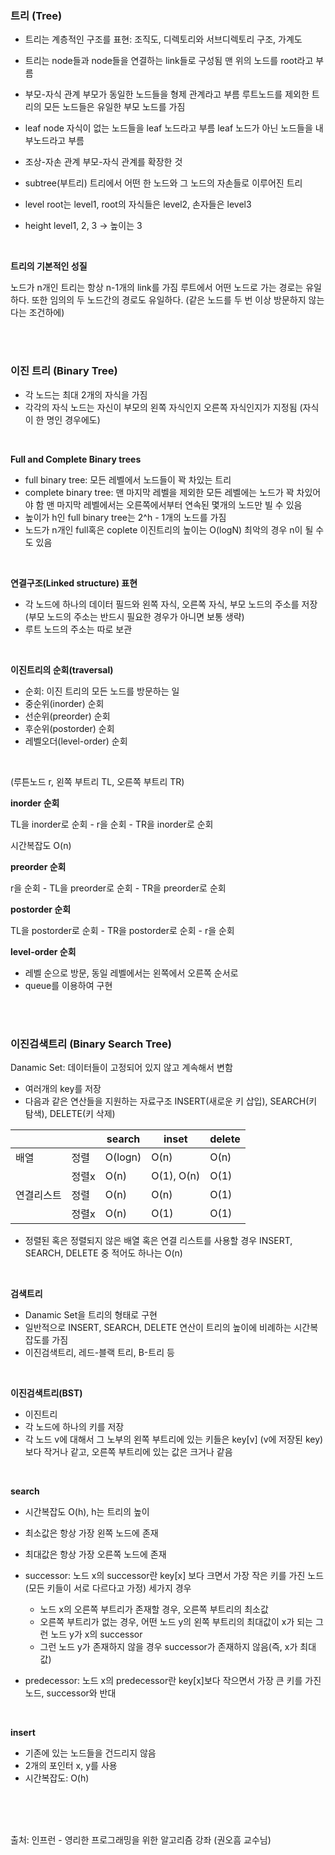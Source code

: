 ### 트리 (Tree)

- 트리는 계층적인 구조를 표현: 조직도, 디렉토리와 서브디렉토리 구조, 가계도

- 트리는 node들과 node들을 연결하는 link들로 구성됨
  맨 위의 노드를 root라고 부름

- 부모-자식 관계
  부모가 동일한 노드들을 형제 관계라고 부름
  루트노드를 제외한 트리의 모든 노드들은 유일한 부모 노드를 가짐

- leaf node
  자식이 없는 노드들을 leaf 노드라고 부름
  leaf 노드가 아닌 노드들을 내부노드라고 부름

- 조상-자손 관계
  부모-자식 관계를 확장한 것

- subtree(부트리)
  트리에서 어떤 한 노드와 그 노드의 자손들로 이루어진 트리

- level
  root는 level1, root의 자식들은 level2, 손자들은 level3

- height
  level1, 2, 3 -> 높이는 3  
<br/>


**트리의 기본적인 성질**

노드가 n개인 트리는 항상 n-1개의 link를 가짐
루트에서 어떤 노드로 가는 경로는 유일하다. 또한 임의의 두 노드간의 경로도 유일하다.
(같은 노드를 두 번 이상 방문하지 않는다는 조건하에)

<br/><br/>



### 이진 트리 (Binary Tree)

- 각 노드는 최대 2개의 자식을 가짐
- 각각의 자식 노드는 자신이 부모의 왼쪽 자식인지 오른쪽 자식인지가 지정됨
  (자식이 한 명인 경우에도)
<br/>


**Full and Complete Binary trees**

- full binary tree: 모든 레벨에서 노드들이 꽉 차있는 트리
- complete binary tree: 맨 마지막 레벨을 제외한 모든 레벨에는 노드가 꽉 차있어야 함
  맨 마지막 레벨에서는 오른쪽에서부터 연속된 몇개의 노드만 빌 수 있음
- 높이가 h인 full binary tree는 2^h - 1개의 노드를 가짐
- 노드가 n개인 full혹은 coplete 이진트리의 높이는 O(logN) 
  최악의 경우 n이 될 수도 있음
<br/>


**연결구조(Linked structure) 표현**

- 각 노드에 하나의 데이터 필드와 왼쪽 자식, 오른쪽 자식, 부모 노드의 주소를 저장
  (부모 노드의 주소는 반드시 필요한 경우가 아니면 보통 생략)
- 루트 노드의 주소는 따로 보관
<br/>


**이진트리의 순회(traversal)**

- 순회: 이진 트리의 모든 노드를 방문하는 일
- 중순위(inorder) 순회
- 선순위(preorder) 순회
- 후순위(postorder) 순회
- 레벨오더(level-order) 순회
<br/>


(루튼노드 r, 왼쪽 부트리 TL, 오른쪽 부트리 TR)

**inorder 순회**

TL을 inorder로 순회 - r을 순회 - TR을 inorder로 순회

시간복잡도 O(n)

**preorder 순회**

r을 순회 - TL을 preorder로 순회 - TR을 preorder로 순회

**postorder 순회**

TL을 postorder로 순회 - TR을 postorder로 순회 - r을 순회

**level-order 순회**

- 레벨 순으로 방문, 동일 레벨에서는 왼쪽에서 오른쪽 순서로
- queue를 이용하여 구현

<br/><br/>



### 이진검색트리 (Binary Search Tree)

Danamic Set: 데이터들이 고정되어 있지 않고 계속해서 변함

- 여러개의 key를 저장
- 다음과 같은 연산들을 지원하는 자료구조
  INSERT(새로운 키 삽입), SEARCH(키 탐색), DELETE(키 삭제)

|            |       | search  | inset      | delete |
| ---------- | ----- | ------- | ---------- | ------ |
| 배열       | 정렬  | O(logn) | O(n)       | O(n)   |
|            | 정렬x | O(n)    | O(1), O(n) | O(1)   |
| 연결리스트 | 정렬  | O(n)    | O(n)       | O(1)   |
|            | 정렬x | O(n)    | O(1)       | O(1)   |

- 정렬된 혹은 정렬되지 않은 배열 혹은 연결 리스트를 사용할 경우 INSERT, SEARCH, DELETE 중 적어도 하나는 O(n)

<br/>

**검색트리**

- Danamic Set을 트리의 형태로 구현
- 일반적으로 INSERT, SEARCH, DELETE 연산이 트리의 높이에 비례하는 시간복잡도를 가짐
- 이진검색트리, 레드-블랙 트리, B-트리 등

<br/>

**이진검색트리(BST)**

- 이진트리
- 각 노드에 하나의 키를 저장
- 각 노드 v에 대해서 그 노부의 왼쪽 부트리에 있는 키들은 key[v] (v에 저장된 key)보다 작거나 같고, 오른쪽 부트리에 있는 값은 크거나 같음

<br/>

**search** 

- 시간복잡도 O(h), h는 트리의 높이

- 최소값은 항상 가장 왼쪽 노드에 존재
- 최대값은 항상 가장 오른쪽 노드에 존재
- successor: 노드 x의 successor란 key[x] 보다 크면서 가장 작은 키를 가진 노드(모든 키들이 서로 다르다고 가정)
  세가지 경우
  - 노드 x의 오른쪽 부트리가 존재할 경우, 오른쪽 부트리의 최소값
  - 오른쪽 부트리가 없는 경우, 어떤 노드 y의 왼쪽 부트리의 최대값이 x가 되는 그런 노드 y가 x의 successor
  - 그런 노드 y가 존재하지 않을 경우 successor가 존재하지 않음(즉, x가 최대값)
- predecessor: 노드 x의 predecessor란 key[x]보다 작으면서 가장 큰 키를 가진 노드, successor와 반대

<br/>

**insert**

- 기존에 있는 노드들을 건드리지 않음
- 2개의 포인터 x, y를 사용
- 시간복잡도: O(h)


<br/><br/><br/>


출처: 인프런 - 영리한 프로그래밍을 위한 알고리즘 강좌 (권오흠 교수님)
